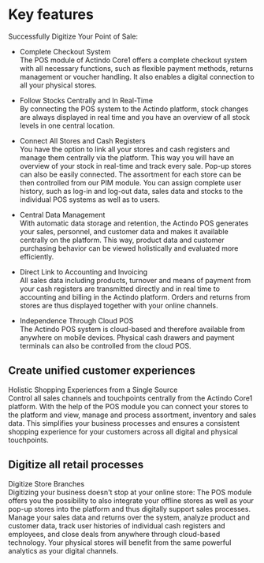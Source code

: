 # Key features

Successfully Digitize Your Point of Sale:
- Complete Checkout System   
  The POS module of Actindo Core1 offers a complete checkout system with all necessary functions, such as flexible payment methods, returns management or voucher handling. It also enables a digital connection to all your physical stores.  

- Follow Stocks Centrally and In Real-Time   
   By connecting the POS system to the Actindo platform, stock changes are always displayed in real time and you have an overview of all stock levels in one central location.

- Connect All Stores and Cash Registers   
  You have the option to link all your stores and cash registers and manage them centrally via the platform. This way you will have an overview of your stock in real-time and track every sale. Pop-up stores can also be easily connected. The assortment for each store can be then controlled from our PIM module. You can assign complete user history, such as log-in and log-out data, sales data and stocks to the individual POS systems as well as to users.

- Central Data Management   
  With automatic data storage and retention, the Actindo POS generates your sales, personnel, and customer data and makes it available centrally on the platform. This way, product data and customer purchasing behavior can be viewed holistically and evaluated more efficiently.  

- Direct Link to Accounting and Invoicing    
  All sales data including products, turnover and means of payment from your cash registers are transmitted directly and in real time to accounting and billing in the Actindo platform. Orders and returns from stores are thus displayed together with your online channels.  

- Independence Through Cloud POS    
  The Actindo POS system is cloud-based and therefore available from anywhere on mobile devices. Physical cash drawers and payment terminals can also be controlled from the cloud POS.  


## Create unified customer experiences

Holistic Shopping Experiences from a Single Source  
Control all sales channels and touchpoints centrally from the Actindo Core1 platform. With the help of the POS module you can connect your stores to the platform and view, manage and process assortment, inventory and sales data. This simplifies your business processes and ensures a consistent shopping experience for your customers across all digital and physical touchpoints.  


## Digitize all retail processes

Digitize Store Branches   
Digitizing your business doesn't stop at your online store: The POS module offers you the possibility to also integrate your offline stores as well as your pop-up stores into the platform and thus digitally support sales processes. Manage your sales data and returns over the system, analyze product and customer data, track user histories of individual cash registers and employees, and close deals from anywhere through cloud-based technology. Your physical stores will benefit from the same powerful analytics as your digital channels.  
